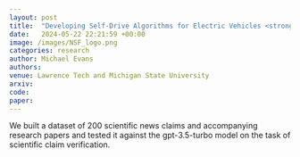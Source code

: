 ```yaml
---
layout: post
title:  "Developing Self-Drive Algorithms for Electric Vehicles <strong>Intership</strong>"
date:   2024-05-22 22:21:59 +00:00
image: /images/NSF_logo.png
categories: research
author: Michael Evans
authors:
venue: Lawrence Tech and Michigan State University
arxiv:
code:
paper:
---
```

We built a dataset of 200 scientific news claims and accompanying research papers and tested it against the gpt-3.5-turbo model on the task of scientific claim verification.
